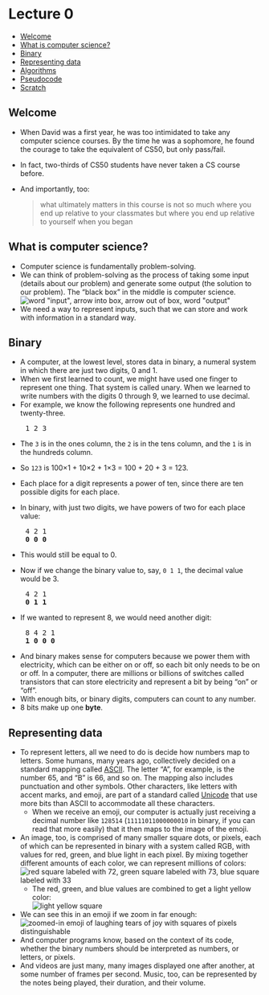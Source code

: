 # Lecture 0

- [Welcome](#welcome)
- [What is computer science?](#what-is-computer-science)
- [Binary](#binary)
- [Representing data](#representing-data)
- [Algorithms](#algorithms)
- [Pseudocode](#pseudocode)
- [Scratch](#scratch)

## Welcome

- When David was a first year, he was too intimidated to take any computer science courses. By the time he was a sophomore, he found the courage to take the equivalent of CS50, but only pass/fail.
- In fact, two-thirds of CS50 students have never taken a CS course before.
- And importantly, too:

  > what ultimately matters in this course is not so much where you end up relative to your classmates but where you end up relative to yourself when you began

## What is computer science?

- Computer science is fundamentally problem-solving.
- We can think of problem-solving as the process of taking some input (details about our problem) and generate some output (the solution to our problem). The “black box” in the middle is computer science.  
  ![word "input", arrow into box, arrow out of box, word "output"](https://cs50.harvard.edu/x/2020/notes/0/input_output.png)
- We need a way to represent inputs, such that we can store and work with information in a standard way.

## Binary

- A computer, at the lowest level, stores data in binary, a numeral system in which there are just two digits, 0 and 1.
- When we first learned to count, we might have used one finger to represent one thing. That system is called unary. When we learned to write numbers with the digits 0 through 9, we learned to use decimal.
- For example, we know the following represents one hundred and twenty-three.

<pre>
    1 2 3
</pre>

- The `3` is in the ones column, the `2` is in the tens column, and the `1` is in the hundreds column.
- So `123` is 100×1 + 10×2 + 1×3 = 100 + 20 + 3 = 123.
- Each place for a digit represents a power of ten, since there are ten possible digits for each place.

- In binary, with just two digits, we have powers of two for each place value:

<pre>
    4 2 1
    <b>0 0 0</b>
</pre>

- This would still be equal to 0.

- Now if we change the binary value to, say, `0 1 1`, the decimal value would be 3.
<pre>
    4 2 1
    <b>0 1 1</b>
</pre>
- If we wanted to represent 8, we would need another digit:

<pre>
    8 4 2 1
    <b>1 0 0 0</b>
</pre>

- And binary makes sense for computers because we power them with electricity, which can be either on or off, so each bit only needs to be on or off. In a computer, there are millions or billions of switches called transistors that can store electricity and represent a bit by being “on” or “off”.
- With enough bits, or binary digits, computers can count to any number.
- 8 bits make up one **byte**.

## Representing data

- To represent letters, all we need to do is decide how numbers map to letters. Some humans, many years ago, collectively decided on a standard mapping called [ASCII](https://en.wikipedia.org/wiki/ASCII). The letter “A”, for example, is the number 65, and “B” is 66, and so on. The mapping also includes punctuation and other symbols. Other characters, like letters with accent marks, and emoji, are part of a standard called [Unicode](https://en.wikipedia.org/wiki/Unicode) that use more bits than ASCII to accommodate all these characters.
  - When we receive an emoji, our computer is actually just receiving a decimal number like `128514` (`11111011000000010` in binary, if you can read that more easily) that it then maps to the image of the emoji.
- An image, too, is comprised of many smaller square dots, or pixels, each of which can be represented in binary with a system called RGB, with values for red, green, and blue light in each pixel. By mixing together different amounts of each color, we can represent millions of colors:  
  ![red square labeled with 72, green square labeled with 73, blue square labeled with 33](https://cs50.harvard.edu/x/2020/notes/0/rgb.png)
  - The red, green, and blue values are combined to get a light yellow color:  
    ![light yellow square](https://cs50.harvard.edu/x/2020/notes/0/rgb_combined.png)
- We can see this in an emoji if we zoom in far enough: ![zoomed-in emoji of laughing tears of joy with squares of pixels distinguishable](https://cs50.harvard.edu/x/2020/notes/0/emoji_zoomed.png)
- And computer programs know, based on the context of its code, whether the binary numbers should be interpreted as numbers, or letters, or pixels.
- And videos are just many, many images displayed one after another, at some number of frames per second. Music, too, can be represented by the notes being played, their duration, and their volume.

